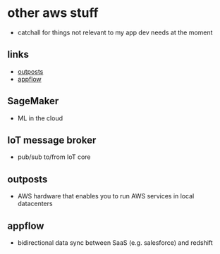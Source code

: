 # other aws stuff

- catchall for things not relevant to my app dev needs at the moment

## links

- [outposts](https://aws.amazon.com/outposts/?did=ap_card&trk=ap_card)
- [appflow](https://aws.amazon.com/appflow/?did=ap_card&trk=ap_card)

## SageMaker

- ML in the cloud

## IoT message broker

- pub/sub to/from IoT core

## outposts

- AWS hardware that enables you to run AWS services in local datacenters

## appflow

- bidirectional data sync between SaaS (e.g. salesforce) and redshift
